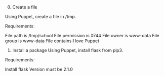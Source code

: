 0. Create a file

Using Puppet, create a file in /tmp.

Requirements:

File path is /tmp/school
File permission is 0744
File owner is www-data
File group is www-data
File contains I love Puppet

1. Install a package
Using Puppet, install flask from pip3.

Requirements:

Install flask
Version must be 2.1.0
